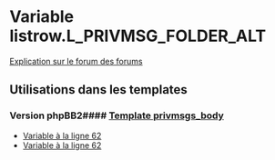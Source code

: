 # Variable listrow.L_PRIVMSG_FOLDER_ALT
[Explication sur le forum des forums](http://forum.forumactif.com/t294113-listing-des-variables#listrow.L_PRIVMSG_FOLDER_ALT)
## Utilisations dans les templates
### Version phpBB2#### [Template privmsgs_body](subsilver/privmsgs_body.md)
* [Variable à la ligne 62](../subsilver/privmsgs_body.tpl#L62)
* [Variable à la ligne 62](../subsilver/privmsgs_body.tpl#L62)